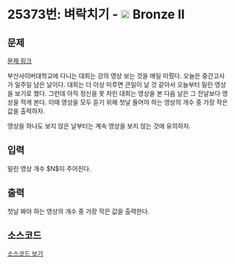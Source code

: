 # 25373번: 벼락치기 - <img src="https://static.solved.ac/tier_small/4.svg" style="height:20px" /> Bronze II

<!-- performance -->

<!-- 문제 제출 후 깃허브에 푸시를 했을 때 제출한 코드의 성능이 입력될 공간입니다.-->

<!-- end -->

## 문제

[문제 링크](https://boj.kr/25373)


<p>부산사이버대학교에 다니는 대희는 강의 영상 보는 것을 매일 미뤘다. 오늘은&nbsp;중간고사가 일주일 남은 날이다. 대희는 더 이상 미루면 큰일이 날 것 같아서 오늘부터 밀린 영상을 보기로 했다. 그런데 아직 정신을 못 차린 대희는 영상을 본 다음 날은 그 전날보다 영상을 적게 본다. 이때 영상을 모두 듣기 위해 첫날 들어야 하는 영상의 개수 중 가장 작은 값을 출력하자.</p>

<p>영상을 하나도 보지 않은 날부터는 계속 영상을 보지 않는 것에 유의하자.</p>



## 입력


<p>밀린 영상 개수 $N$이 주어진다.</p>



## 출력


<p>첫날 봐야 하는 영상의 개수 중 가장 작은 값을 출력한다.</p>



## 소스코드

[소스코드 보기](벼락치기.py)